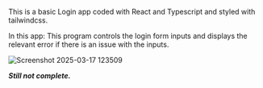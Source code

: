 This is a basic Login app coded with React and Typescript and styled with tailwindcss.

In this app:
This program controls the login form inputs and displays the relevant error if there is an issue with the inputs.

![Screenshot 2025-03-17 123509](https://github.com/user-attachments/assets/ed28fc1c-31f3-4f67-aaf3-fef929db47d8)


***Still not complete.***
